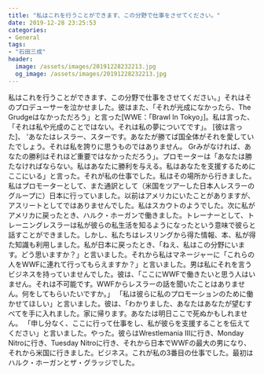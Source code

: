 ```yaml
---
title: "私はこれを行うことができます、この分野で仕事をさせてください。"
date: 2019-12-28 23:25:53
categories:
- General
tags:
- "石田三成"
header:
  image: /assets/images/20191228232213.jpg
  og_image: /assets/images/20191228232213.jpg
---
```


私はこれを行うことができます、この分野で仕事をさせてください。」それはそのプロデューサーを泣かせました。彼はまた、「それが光成になかったら、The Grudgeはなかっただろう」と言った[WWE：「Brawl In Tokyo」]。私は言った、「それは私や光成のことではない。それは私の夢についてです」。 [彼は言った]、 &#39;あなたはレスラー、スターです。あなたが勝てば国全体がそれを愛していたでしょう。それは私を誇りに思うものではありません。 Grみがなければ、あなたの勝利はそれほど重要ではなかっただろう」。プロモーターは「あなたは勝たなければならない。私はあなたに勝利を与える。私はあなたを支援するためにここにいる」と言った。それが私の仕事でした。私はその場所から行きました。私はプロモーターとして、また通訳として（米国をツアーした日本人レスラーのグループに）日本に行っていました。以前はアメリカにいたことがありますが、アスリートとしてではありませんでした。私はスカウトのようでした。次に私がアメリカに戻ったとき、ハルク・ホーガンで働きました。トレーナーとして、トレーニングレスラーは私が彼らの私生活を知るようになったという意味で彼らと話すことができました。しかし、私たちはレスリングから得た情報、本、私が得た知識も利用しました。私が日本に戻ったとき、「ねえ、私はこの分野にいます。どう思いますか？」と言いました。それから私はマネージャーに「これらの人をWWFに連れて行ってもらえますか？」と言いました。男は私にそれを言うビジネスを持っていませんでした。彼は、「ここにWWFで働きたいと思う人はいません。それは不可能です。WWFからレスラーの話を聞いたことはありません。何をしてもらいたいですか。」 「私は彼らに私のプロモーションのために働かせてほしい」と言いました。彼は、「わかりました、あなたはあなたが望むすべてを手に入れました。家に帰ります。あなたは明日ここで死ぬかもしれません。 「申し分なく、ここに行って仕事をし、私が彼らを支援することを伝えてください」と言いました。やった。彼らはWrestlemania IIIに行き、Monday Nitroに行き、Tuesday Nitroに行き、それから日本でWWFの最大の男になり、それから米国に行きました。ビジネス。これが私の3番目の仕事でした。最初はハルク・ホーガンとザ・グラッジでした。
